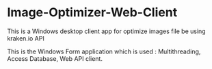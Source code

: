 # Image-Optimizer-Web-Client

This is a Windows desktop client app for optimize images file be using kraken.io API


This is the Windows Form application which is used : Multithreading, Access Database, Web API client. 
